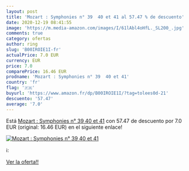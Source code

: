 ```yaml
---
layout: post
title: 'Mozart : Symphonies n° 39  40 et 41 al 57.47 % de descuento'
date: 2020-12-19 08:41:55
image: 'https://m.media-amazon.com/images/I/61lAbl4oHfL._SL200_.jpg'
comments: true
category: ofertas
author: ring
slug: 'B00IROIE1I-fr'
actualPrice: 7.0 EUR
currency: EUR
price: 7.0
comparePrice: 16.46 EUR
prodname: 'Mozart : Symphonies n° 39  40 et 41'
country: 'fr'
flag: '🇫🇷'
buyurl: 'https://www.amazon.fr/dp/B00IROIE1I/?tag=tolees0d-21'
descuento: '57.47'
average: '7.0'
---
```


Está [Mozart : Symphonies n° 39  40 et 41](https://www.amazon.fr/dp/B00IROIE1I/?tag=tolees0d-21) con 57.47 de descuento por 7.0 EUR (original: 16.46 EUR) en el siguiente enlace!

[![Mozart : Symphonies n° 39  40 et 41](https://m.media-amazon.com/images/I/61lAbl4oHfL._SL200_.jpg)](https://www.amazon.fr/dp/B00IROIE1I/?tag=tolees0d-21)

ℹ️:


[Ver la oferta!!](https://www.amazon.fr/dp/B00IROIE1I/?tag=tolees0d-21)
